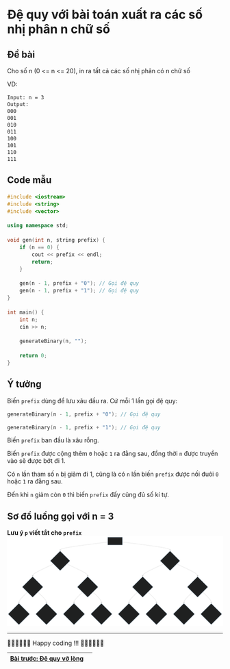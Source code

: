 Đệ quy với bài toán xuất ra các số nhị phân n chữ số
======================

Đề bài
-----------------
Cho số n (0 <= n <= 20), in ra tất cả các số nhị phân có n chữ số 

VD:

```
Input: n = 3
Output:
000
001
010
011
100
101
110
111
```

Code mẫu 
----

```cpp
#include <iostream>
#include <string>
#include <vector>

using namespace std;

void gen(int n, string prefix) {
    if (n == 0) {
        cout << prefix << endl;
        return;
    }

    gen(n - 1, prefix + "0"); // Gọi đệ quy
    gen(n - 1, prefix + "1"); // Gọi đệ quy
}

int main() {
    int n;
    cin >> n;

    generateBinary(n, "");

    return 0;
}
```

Ý tưởng 
-----
Biến `prefix` dùng để lưu xâu đầu ra. Cứ mỗi 1 lần gọi đệ quy:

```cpp
generateBinary(n - 1, prefix + "0"); // Gọi đệ quy
```

```cpp
generateBinary(n - 1, prefix + "1"); // Gọi đệ quy
```
Biến `prefix` ban đầu là xâu rỗng.

Biến `prefix` được cộng thêm `0` hoặc `1` ra đằng sau, đồng thời `n` được truyền vào sẽ được bớt đi 1.

Có `n` lần tham số `n` bị giảm đi 1, cũng là có `n` lần biến `prefix` được nối đuôi `0` hoặc `1` ra đằng sau.

Đến khi `n` giảm còn `0` thì biến `prefix` đấy cũng đủ số kí tự.

Sơ đồ luồng gọi với n = 3
-------
**Lưu ý `p` viết tắt cho `prefix`**
![console](binrary-tree.svg) 

* * *

🧑‍💻🧑‍💻🧑‍💻 Happy coding !!! 🧑‍💻🧑‍💻🧑‍💻

| [Bài trước: Đệ quy vỡ lòng](part6.md)  | |
| ------------- | ------------- |